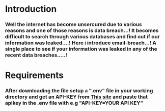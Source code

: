 <H1>Introduction</H1>
<H3>Well the internet has become unsercured due to various reasons and one of those reasons is data breach...! It becomes difficult to search through various databases and find out if our information was leaked....!
Here i introduce email-breach...! A single place to see if your information was leaked in any of the recent data breaches.....!</H3>

<H1>Requirements</H1>
<H3>After downloading the file setup a ".env" file in your working directory and get an API-KEY from <a href="www.ipqualityscore.com">This site</a> and paste that apikey in the .env file with e.g "API-KEY=YOUR API KEY"</H3>
